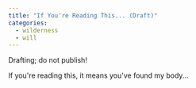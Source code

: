 ```yaml
---
title: "If You're Reading This... (Draft)"
categories:
  - wilderness
  - will
---
```

Drafting; do not publish!

If you're reading this, it means you've found my body...